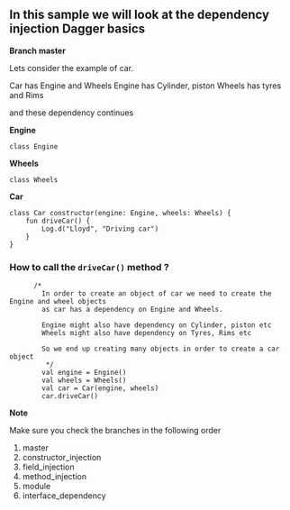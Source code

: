 ## In this sample we will look at the dependency injection Dagger basics 

**Branch master**

Lets consider the example of car.

Car has Engine and Wheels
Engine has Cylinder, piston 
Wheels has tyres and Rims

and these dependency continues

**Engine**

```
class Engine
```

**Wheels**

```
class Wheels
```

**Car**

```
class Car constructor(engine: Engine, wheels: Wheels) {
    fun driveCar() {
        Log.d("Lloyd", "Driving car")
    }
}
```

### How to call the `driveCar()` method ?

```
      /*
        In order to create an object of car we need to create the Engine and wheel objects
        as car has a dependency on Engine and Wheels.

        Engine might also have dependency on Cylinder, piston etc
        Wheels might also have dependency on Tyres, Rims etc

        So we end up creating many objects in order to create a car object
         */
        val engine = Engine()
        val wheels = Wheels()
        val car = Car(engine, wheels)
        car.driveCar()
```

**Note**

Make sure you check the branches in the following order

1. master
2. constructor_injection
3. field_injection
4. method_injection
5. module
6. interface_dependency

